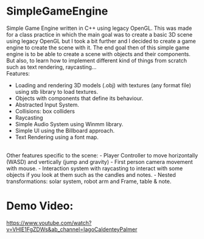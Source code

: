 # SimpleGameEngine
Simple Game Engine written in C++ using legacy OpenGL.
This was made for a class practice in which the main goal was to create a basic 3D scene using legacy OpenGL but I took a bit further and I decided to create a game engine to create the scene with it.
The end goal then of this simple game engine is to be able to create a scene with objects and their components. But also, to learn how to implement different kind of things from scratch such as text rendering, raycasting... 
<br />
Features:
- Loading and rendering 3D models (.obj) with textures (any format file) using stb library to load textures.
- Objects with components that define its behaviour.
- Abstracted Input System.
- Collisions: box colliders
- Raycasting
- Simple Audio System using Winmm library.
- Simple UI using the Billboard approach.
- Text Rendering using a font map.
<br />
Other features specific to the scene:
- Player Controller to move horizontally (WASD) and vertically (jump and gravity)
- First person camera movement with mouse.
- Interaction system with raycasting to interact with some objects if you look at them such as the candles and notes.
- Nested transformations: solar system, robot arm and Frame, table & note.

# Demo Video:
https://www.youtube.com/watch?v=VHlE1FgZDWs&ab_channel=IagoCaldenteyPalmer
